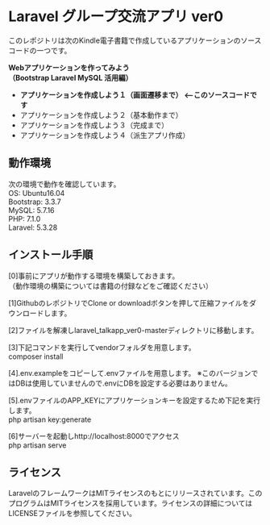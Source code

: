 # Laravel グループ交流アプリ ver0

このレポジトリは次のKindle電子書籍で作成しているアプリケーションのソースコードの一つです。

**Webアプリケーションを作ってみよう**  
**（Bootstrap Laravel MySQL 活用編）**

- **アプリケーションを作成しよう１（画面遷移まで） <--このソースコードです**
- アプリケーションを作成しよう２（基本動作まで）
- アプリケーションを作成しよう３（完成まで）
- アプリケーションを作成しよう４（派生アプリ作成）

## 動作環境
次の環境で動作を確認しています。  
OS: Ubuntu16.04  
Bootstrap: 3.3.7  
MySQL: 5.7.16    
PHP: 7.1.0  
Laravel: 5.3.28  

## インストール手順

[0]事前にアプリが動作する環境を構築しておきます。  
（動作環境の構築については書籍の付録などをご確認ください）

[1]GithubのレポジトリでClone or downloadボタンを押して圧縮ファイルをダウンロードします。

[2]ファイルを解凍しlaravel_talkapp_ver0-masterディレクトリに移動します。

[3]下記コマンドを実行してvendorフォルダを用意します。  
composer install

[4].env.exampleをコピーして.envファイルを用意します。
※このバージョンではDBは使用していませんので.envにDBを設定する必要はありません。

[5].envファイルのAPP_KEYにアプリケーションキーを設定するため下記を実行します。  
php artisan key:generate

[6]サーバーを起動しhttp://localhost:8000でアクセス  
php artisan serve

## ライセンス
LaravelのフレームワークはMITライセンスのもとにリリースされています。このプログラムはMITライセンスを採用しています。ライセンスの詳細についてはLICENSEファイルを参照してください。
